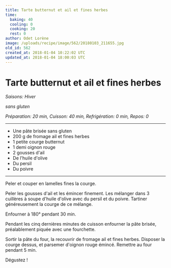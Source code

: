 ```yaml
---
title: Tarte butternut et ail et fines herbes
time:
  baking: 40
  cooling: 0
  cooking: 20
  rest: 0
author: Odet Lorène
image: /uploads/recipe/image/562/20180103_211655.jpg
old_id: 562
created_at: 2018-01-04 10:22:02 UTC
updated_at: 2018-01-04 18:00:03 UTC
---
```


# Tarte butternut et ail et fines herbes

_Saisons: Hiver_

_sans gluten_

_Préparation: 20 min, Cuisson: 40 min, Refrigération: 0 min, Repos: 0_

---

- Une pâte brisée sans gluten
- 200 g de fromage ail et fines herbes
- 1 petite courge butternut
- 1 demi oignon rouge
- 2 gousses d'ail
- De l'huile d'olive
- Du persil
- Du poivre

---

Peler et couper en lamelles fines la courge.

Peler les gousses d'ail et les émincer finement. Les mélanger dans 3 cuillères à soupe d'huile d'olive avec du persil et du poivre. Tartiner généreusement la courge de ce mélange.

Enfourner à 180° pendant 30 min.

Pendant les cinq dernières minutes de cuisson enfourner la pâte brisée, préalablement piquée avec une fourchette.

Sortir la pâte du four, la recouvrir de fromage ail et fines herbes. Disposer la courge dessus, et parsemer d'oignon rouge émincé. Remettre au four pendant 5 min.

Dégustez !

